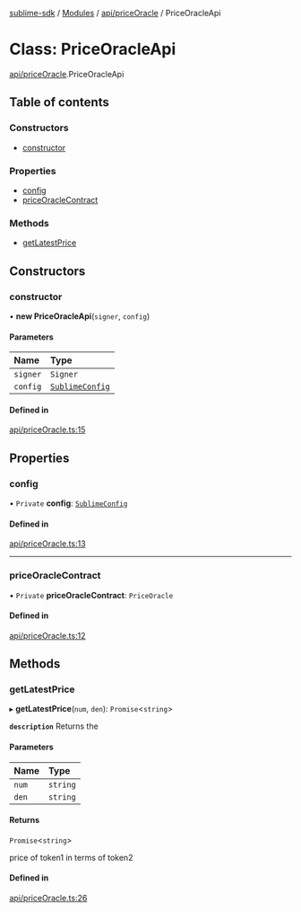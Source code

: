 [sublime-sdk](../README.md) / [Modules](../modules.md) / [api/priceOracle](../modules/api_priceOracle.md) / PriceOracleApi

# Class: PriceOracleApi

[api/priceOracle](../modules/api_priceOracle.md).PriceOracleApi

## Table of contents

### Constructors

- [constructor](api_priceOracle.PriceOracleApi.md#constructor)

### Properties

- [config](api_priceOracle.PriceOracleApi.md#config)
- [priceOracleContract](api_priceOracle.PriceOracleApi.md#priceoraclecontract)

### Methods

- [getLatestPrice](api_priceOracle.PriceOracleApi.md#getlatestprice)

## Constructors

### constructor

• **new PriceOracleApi**(`signer`, `config`)

#### Parameters

| Name | Type |
| :------ | :------ |
| `signer` | `Signer` |
| `config` | [`SublimeConfig`](../interfaces/types_sublimeConfig.SublimeConfig.md) |

#### Defined in

[api/priceOracle.ts:15](https://github.com/akshay111meher/sublime-sdk/blob/2f51fa9/src/api/priceOracle.ts#L15)

## Properties

### config

• `Private` **config**: [`SublimeConfig`](../interfaces/types_sublimeConfig.SublimeConfig.md)

#### Defined in

[api/priceOracle.ts:13](https://github.com/akshay111meher/sublime-sdk/blob/2f51fa9/src/api/priceOracle.ts#L13)

___

### priceOracleContract

• `Private` **priceOracleContract**: `PriceOracle`

#### Defined in

[api/priceOracle.ts:12](https://github.com/akshay111meher/sublime-sdk/blob/2f51fa9/src/api/priceOracle.ts#L12)

## Methods

### getLatestPrice

▸ **getLatestPrice**(`num`, `den`): `Promise`<`string`\>

**`description`** Returns the

#### Parameters

| Name | Type |
| :------ | :------ |
| `num` | `string` |
| `den` | `string` |

#### Returns

`Promise`<`string`\>

price of token1 in terms of token2

#### Defined in

[api/priceOracle.ts:26](https://github.com/akshay111meher/sublime-sdk/blob/2f51fa9/src/api/priceOracle.ts#L26)
